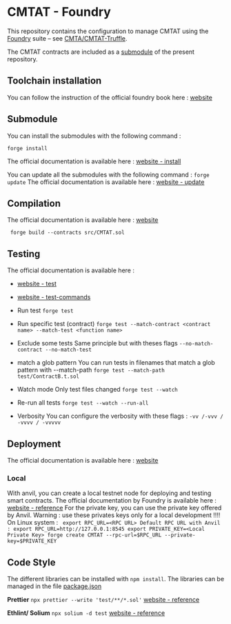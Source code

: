 # CMTAT - Foundry

This repository contains the configuration to manage CMTAT using the
[Foundry](https://book.getfoundry.sh/) suite – see
[CMTA/CMTAT-Truffle](https://github.com/CMTA/CMTAT-Truffle).

The CMTAT contracts are included as a [submodule](CMTAT/) of the present repository.

## Toolchain installation
You can follow the instruction of the official foundry book here : [website](https://book.getfoundry.sh/getting-started/installation)

## Submodule
You can install the submodules with the following command :
```
forge install
```
The official documentation is available here : [website - install](https://book.getfoundry.sh/reference/forge/forge-install) 

You can update all the submodules with the following command :
`forge update`
The official documentation is available here : [website - update](https://book.getfoundry.sh/reference/forge/forge-update) 


## Compilation
The official documentation is available here : [website](https://book.getfoundry.sh/reference/forge/build-commands) 
```
 forge build --contracts src/CMTAT.sol
```

## Testing
The official documentation is available here : 
* [website - test](https://book.getfoundry.sh/forge/tests) 
* [website - test-commands](https://book.getfoundry.sh/reference/forge/test-commands) 


* Run test
`forge test`

* Run specific test (contract)
`forge test --match-contract <contract name> --match-test <function name>`

* Exclude some tests
Same principle but with theses flags
`--no-match-contract
--no-match-test`

* match a glob pattern
You can run tests in filenames that match a glob pattern with --match-path
`forge test --match-path test/ContractB.t.sol`

* Watch mode 
Only test files changed
`forge test --watch`

* Re-run all tests
`forge test --watch --run-all`

* Verbosity 
You can configure the verbosity with these flags :
`-vv /-vvv / -vvvv / -vvvvv`


## Deployment
The official documentation is available here : [website](https://book.getfoundry.sh/reference/forge/deploy-commands) 

### Local
With anvil, you can create a local testnet node for deploying and testing smart contracts.
The official documentation by Foundry is available here : [website - reference](https://book.getfoundry.sh/reference/anvil/)
For the private key, you can use the private key offered by Anvil.
Warning : use these privates keys only for a local development !!!!
On Linux system :
`
export RPC_URL=<RPC URL>
Default RPC URL with Anvil :
export RPC_URL=http://127.0.0.1:8545
export PRIVATE_KEY=<Local Private Key>
forge create CMTAT --rpc-url=$RPC_URL --private-key=$PRIVATE_KEY`

## Code Style
The different libraries can be installed with `npm install`.
The libraries can be managed in the file [package.json](./package.json) 

**Prettier**
`npx prettier --write 'test/**/*.sol'`
[website - reference](https://github.com/prettier-solidity/prettier-plugin-solidity)

**Ethlint/ Solium**
`npx solium -d test`
[website - reference](https://github.com/duaraghav8/Ethlint)
